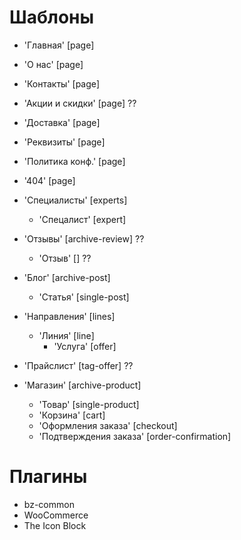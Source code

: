 # Шаблоны

- 'Главная'                   [page]
- 'О нас'                     [page]
- 'Контакты'                  [page]
- 'Акции и скидки'            [page] ??
- 'Доставка'                  [page]
- 'Реквизиты'                 [page]
- 'Политика конф.'            [page]
- '404'                       [page]

- 'Специалисты'               [experts]
    - 'Спецалист'             [expert]   

- 'Отзывы'                    [archive-review] ??
    - 'Отзыв'                 [] ??

- 'Блог'                      [archive-post]          
    - 'Статья'                [single-post]

- 'Направления'               [lines]         
    - 'Линия'                 [line]
        - 'Услуга'            [offer]

- 'Прайслист'                 [tag-offer] ??

- 'Магазин'                   [archive-product]
    - 'Товар'                 [single-product]    
    - 'Корзина'               [cart]              
    - 'Оформления заказа'     [checkout]          
    - 'Подтверждения заказа'  [order-confirmation]

# Плагины

- bz-common
- WooCommerce
- The Icon Block
